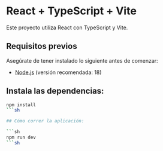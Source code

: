 # React + TypeScript + Vite

Este proyecto utiliza React con TypeScript y Vite.

## Requisitos previos

Asegúrate de tener instalado lo siguiente antes de comenzar:

- [Node.js](https://nodejs.org/) (versión recomendada: 18)

## Instala las dependencias:

```sh
npm install
```sh

## Cómo correr la aplicación:

```sh
npm run dev
```sh


